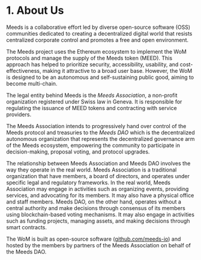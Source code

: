 
# 1. About Us

Meeds is a collaborative effort led by diverse open-source software (OSS) communities dedicated to creating a decentralized digital world that resists centralized corporate control and promotes a free and open environment.

The Meeds project uses the Ethereum ecosystem to implement the WoM protocols and manage the supply of the Meeds token (MEED). This approach has helped to prioritize security, accessibility, usability, and cost-effectiveness, making it attractive to a broad user base. However, the WoM is designed to be an autonomous and self-sustaining public good, aiming to become multi-chain. 

The legal entity behind Meeds is the _Meeds Association_, a non-profit organization registered under Swiss law in Geneva. It is responsible for regulating the issuance of MEED tokens and contracting with service providers. 

The Meeds Association intends to progressively hand over control of the Meeds protocol and treasuries to the _Meeds DAO_ which is the decentralized autonomous organization that represents the decentralized governance arm of the Meeds ecosystem, empowering the community to participate in decision-making, proposal voting, and protocol upgrades.

The relationship between Meeds Association and Meeds DAO involves the way they operate in the real world. Meeds Association is a traditional organization that have members, a board of directors, and operates under specific legal and regulatory frameworks. In the real world, Meeds Association may engage in activities such as organizing events, providing services, and advocating for its members. It may also have a physical office and staff members. Meeds DAO, on the other hand, operates without a central authority and make decisions through consensus of its members using blockchain-based voting mechanisms. It may also engage in activities such as funding projects, managing assets, and making decisions through smart contracts.

The WoM is built as open-source software ([github.com/meeds-io](https://github.com/meeds-io)) and hosted by the members by partners of the Meeds Association on behalf of the Meeds DAO.

